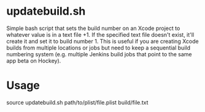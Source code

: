 updatebuild.sh
==============

Simple bash script that sets the build number on an Xcode project to whatever value is in a text file +1. If the specified text file doesn't exist, it'll create it and set it to build number 1. This is useful if you are creating Xcode builds from multiple locations or jobs but need to keep a sequential build numbering system (e.g. multiple Jenkins build jobs that point to the same app beta on Hockey).

Usage
=====

source updatebuild.sh path/to/plist/file.plist build/file.txt
